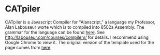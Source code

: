 CATpiler
========

CATpiler is a Javascript Compiler for "Alanscript," a language my Professor, 
Alan Labouseur worte which is to compiled into 6502a Assembly.
The grammar for the language can be found [here](https://github.com/w0jnar/CATpiler/blob/master/grammar.pdf/).
See http://labouseur.com/courses/compilers/ for details. I recommend using Google Chrome to view it.
The original version of the template used for the page comes from [here](http://html5up.net/).